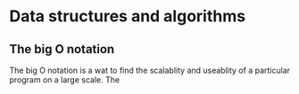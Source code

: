 # Data structures and algorithms

## The big O notation
The big O notation is a wat to find the scalablity and useablity of a particular program on a large scale. The 
